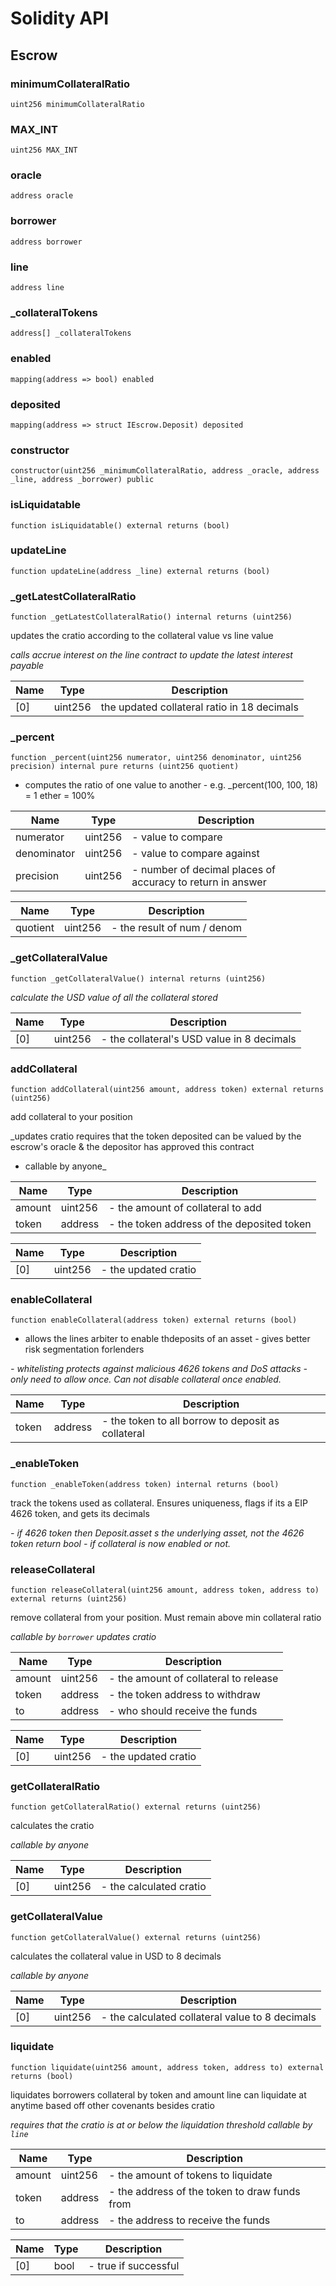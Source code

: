# Solidity API

## Escrow

### minimumCollateralRatio

```solidity
uint256 minimumCollateralRatio
```

### MAX_INT

```solidity
uint256 MAX_INT
```

### oracle

```solidity
address oracle
```

### borrower

```solidity
address borrower
```

### line

```solidity
address line
```

### _collateralTokens

```solidity
address[] _collateralTokens
```

### enabled

```solidity
mapping(address => bool) enabled
```

### deposited

```solidity
mapping(address => struct IEscrow.Deposit) deposited
```

### constructor

```solidity
constructor(uint256 _minimumCollateralRatio, address _oracle, address _line, address _borrower) public
```

### isLiquidatable

```solidity
function isLiquidatable() external returns (bool)
```

### updateLine

```solidity
function updateLine(address _line) external returns (bool)
```

### _getLatestCollateralRatio

```solidity
function _getLatestCollateralRatio() internal returns (uint256)
```

updates the cratio according to the collateral value vs line value

_calls accrue interest on the line contract to update the latest interest payable_

| Name | Type | Description |
| ---- | ---- | ----------- |
| [0] | uint256 | the updated collateral ratio in 18 decimals |

### _percent

```solidity
function _percent(uint256 numerator, uint256 denominator, uint256 precision) internal pure returns (uint256 quotient)
```

- computes the ratio of one value to another
               - e.g. _percent(100, 100, 18) = 1 ether = 100%

| Name | Type | Description |
| ---- | ---- | ----------- |
| numerator | uint256 | - value to compare |
| denominator | uint256 | - value to compare against |
| precision | uint256 | - number of decimal places of accuracy to return in answer |

| Name | Type | Description |
| ---- | ---- | ----------- |
| quotient | uint256 | -  the result of num / denom |

### _getCollateralValue

```solidity
function _getCollateralValue() internal returns (uint256)
```

_calculate the USD value of all the collateral stored_

| Name | Type | Description |
| ---- | ---- | ----------- |
| [0] | uint256 | - the collateral's USD value in 8 decimals |

### addCollateral

```solidity
function addCollateral(uint256 amount, address token) external returns (uint256)
```

add collateral to your position

_updates cratio
requires that the token deposited can be valued by the escrow's oracle & the depositor has approved this contract
- callable by anyone_

| Name | Type | Description |
| ---- | ---- | ----------- |
| amount | uint256 | - the amount of collateral to add |
| token | address | - the token address of the deposited token |

| Name | Type | Description |
| ---- | ---- | ----------- |
| [0] | uint256 | - the updated cratio |

### enableCollateral

```solidity
function enableCollateral(address token) external returns (bool)
```

- allows  the lines arbiter to  enable thdeposits of an asset
       - gives  better risk segmentation forlenders

_- whitelisting protects against malicious 4626 tokens and DoS attacks
      - only need to allow once. Can not disable collateral once enabled._

| Name | Type | Description |
| ---- | ---- | ----------- |
| token | address | - the token to all borrow to deposit as collateral |

### _enableToken

```solidity
function _enableToken(address token) internal returns (bool)
```

track the tokens used as collateral. Ensures uniqueness,
              flags if its a EIP 4626 token, and gets its decimals

_- if 4626 token then Deposit.asset s the underlying asset, not the 4626 token
return bool - if collateral is now enabled or not._

### releaseCollateral

```solidity
function releaseCollateral(uint256 amount, address token, address to) external returns (uint256)
```

remove collateral from your position. Must remain above min collateral ratio

_callable by `borrower`
updates cratio_

| Name | Type | Description |
| ---- | ---- | ----------- |
| amount | uint256 | - the amount of collateral to release |
| token | address | - the token address to withdraw |
| to | address | - who should receive the funds |

| Name | Type | Description |
| ---- | ---- | ----------- |
| [0] | uint256 | - the updated cratio |

### getCollateralRatio

```solidity
function getCollateralRatio() external returns (uint256)
```

calculates the cratio

_callable by anyone_

| Name | Type | Description |
| ---- | ---- | ----------- |
| [0] | uint256 | - the calculated cratio |

### getCollateralValue

```solidity
function getCollateralValue() external returns (uint256)
```

calculates the collateral value in USD to 8 decimals

_callable by anyone_

| Name | Type | Description |
| ---- | ---- | ----------- |
| [0] | uint256 | - the calculated collateral value to 8 decimals |

### liquidate

```solidity
function liquidate(uint256 amount, address token, address to) external returns (bool)
```

liquidates borrowers collateral by token and amount
        line can liquidate at anytime based off other covenants besides cratio

_requires that the cratio is at or below the liquidation threshold
callable by `line`_

| Name | Type | Description |
| ---- | ---- | ----------- |
| amount | uint256 | - the amount of tokens to liquidate |
| token | address | - the address of the token to draw funds from |
| to | address | - the address to receive the funds |

| Name | Type | Description |
| ---- | ---- | ----------- |
| [0] | bool | - true if successful |

